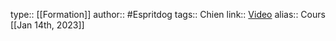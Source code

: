 type:: [[Formation]]
author:: #Espritdog 
tags:: Chien
link:: [Video](https://www.espritdog.com/lecons/pas-bouger/)
alias:: Cours
[[Jan 14th, 2023]]
